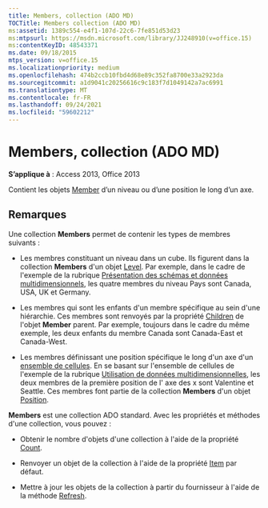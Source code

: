 ```yaml
---
title: Members, collection (ADO MD)
TOCTitle: Members collection (ADO MD)
ms:assetid: 1389c554-e4f1-107d-22c6-7fe851d53d23
ms:mtpsurl: https://msdn.microsoft.com/library/JJ248910(v=office.15)
ms:contentKeyID: 48543371
ms.date: 09/18/2015
mtps_version: v=office.15
ms.localizationpriority: medium
ms.openlocfilehash: 474b2ccb10fbd4d68e89c352fa8700e33a2923da
ms.sourcegitcommit: a1d9041c20256616c9c183f7d1049142a7ac6991
ms.translationtype: MT
ms.contentlocale: fr-FR
ms.lasthandoff: 09/24/2021
ms.locfileid: "59602212"
---
```

# <a name="members-collection-ado-md"></a>Members, collection (ADO MD)


**S’applique à** : Access 2013, Office 2013

Contient les objets [Member](member-object-ado-md.md) d’un niveau ou d’une position le long d’un axe.

## <a name="remarks"></a>Remarques

Une collection **Members** permet de contenir les types de membres suivants :

  - Les membres constituant un niveau dans un cube. Ils figurent dans la collection **Members** d'un objet [Level](level-object-ado-md.md). Par exemple, dans le cadre de l'exemple de la rubrique [Présentation des schémas et données multidimensionnels](overview-of-multidimensional-schemas-and-data.md), les quatre membres du niveau Pays sont Canada, USA, UK et Germany.

  - Les membres qui sont les enfants d'un membre spécifique au sein d'une hiérarchie. Ces membres sont renvoyés par la propriété [Children](children-property-ado-md.md) de l'objet **Member** parent. Par exemple, toujours dans le cadre du même exemple, les deux enfants du membre Canada sont Canada-East et Canada-West.

  - Les membres définissant une position spécifique le long d'un axe d'un [ensemble de cellules](cellset-object-ado-md.md). En se basant sur l'ensemble de cellules de l'exemple de la rubrique [Utilisation de données multidimensionnelles](working-with-multidimensional-data.md), les deux membres de la première position de l' axe des x sont Valentine et Seattle. Ces membres font partie de la collection **Members** d'un objet [Position](position-object-ado-md.md).

**Members** est une collection ADO standard. Avec les propriétés et méthodes d'une collection, vous pouvez :

  - Obtenir le nombre d'objets d'une collection à l'aide de la propriété [Count](count-property-ado.md).

  - Renvoyer un objet de la collection à l'aide de la propriété [Item](item-property-ado.md) par défaut.

  - Mettre à jour les objets de la collection à partir du fournisseur à l'aide de la méthode [Refresh](refresh-method-ado.md).

